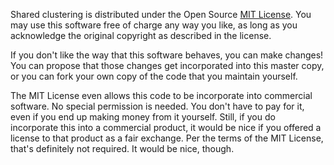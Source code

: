 Shared clustering is distributed under the Open Source [MIT License](https://github.com/jonathanbrecher/sharedclustering/blob/master/LICENSE). You may use this software free of charge any way you like, as long as you acknowledge the original copyright as described in the license.

If you don't like the way that this software behaves, you can make changes! You can propose that those changes get incorporated into this master copy, or you can fork your own copy of the code that you maintain yourself.

The MIT License even allows this code to be incorporate into commercial software. No special permission is needed. You don't have to pay for it, even if you end up making money from it yourself. Still, if you do incorporate this into a commercial product, it would be nice if you offered a license to that product as a fair exchange. Per the terms of the MIT License, that's definitely not required. It would be nice, though.